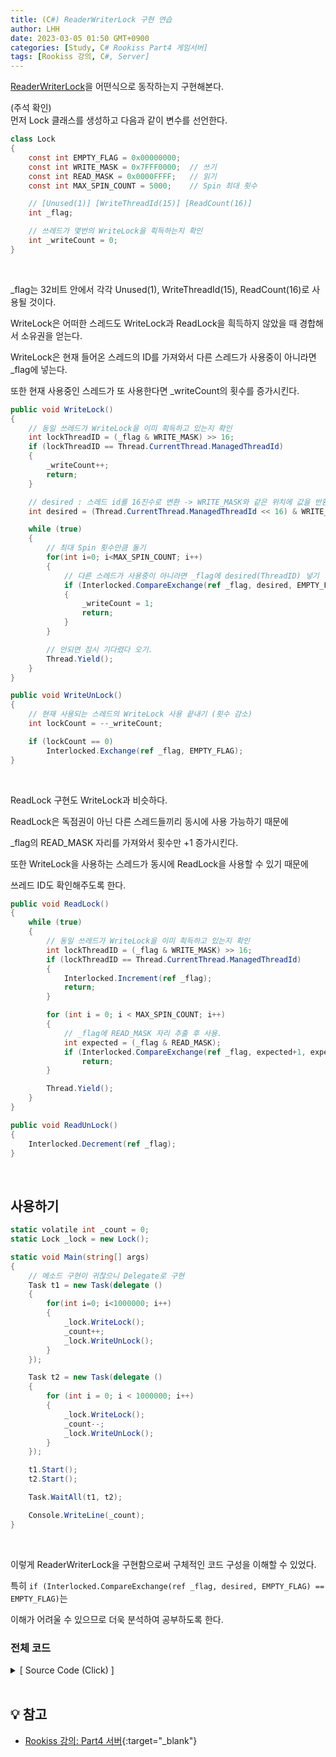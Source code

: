 ```yaml
---
title: (C#) ReaderWriterLock 구현 연습
author: LHH
date: 2023-03-05 01:50 GMT+0900
categories: [Study, C# Rookiss Part4 게임서버]
tags: [Rookiss 강의, C#, Server]
---
```


[ReaderWriterLock](/posts/CSharp-ReaderWriterLock)을 어떤식으로 동작하는지 구현해본다.

(주석 확인) <br>
먼저 Lock 클래스를 생성하고 다음과 같이 변수를 선언한다.
```cs
class Lock
{
    const int EMPTY_FLAG = 0x00000000;
    const int WRITE_MASK = 0x7FFF0000;  // 쓰기
    const int READ_MASK = 0x0000FFFF;   // 읽기
    const int MAX_SPIN_COUNT = 5000;    // Spin 최대 횟수

    // [Unused(1)] [WriteThreadId(15)] [ReadCount(16)]
    int _flag;

    // 쓰레드가 몇번의 WriteLock을 흭득하는지 확인
    int _writeCount = 0;
}
```
<br>

_flag는 32비트 안에서 각각 Unused(1), WriteThreadId(15), ReadCount(16)로 사용될 것이다.

WriteLock은 어떠한 스레드도 WriteLock과 ReadLock을 흭득하지 않았을 때 경합해서 소유권을 얻는다.

WriteLock은 현재 들어온 스레드의 ID를 가져와서 다른 스레드가 사용중이 아니라면 _flag에 넣는다.

또한 현재 사용중인 스레드가 또 사용한다면 _writeCount의 횟수를 증가시킨다.
```cs
public void WriteLock()
{
    // 동일 쓰레드가 WriteLock을 이미 흭득하고 있는지 확인
    int lockThreadID = (_flag & WRITE_MASK) >> 16;
    if (lockThreadID == Thread.CurrentThread.ManagedThreadId)
    {
        _writeCount++;
        return;
    }

    // desired : 스레드 id를 16진수로 변환 -> WRITE_MASK와 같은 위치에 값을 반환
    int desired = (Thread.CurrentThread.ManagedThreadId << 16) & WRITE_MASK;

    while (true)
    {
        // 최대 Spin 횟수만큼 돌기
        for(int i=0; i<MAX_SPIN_COUNT; i++)
        {
            // 다른 스레드가 사용중이 아니라면 _flag에 desired(ThreadID) 넣기
            if (Interlocked.CompareExchange(ref _flag, desired, EMPTY_FLAG) == EMPTY_FLAG)
            {
                _writeCount = 1;
                return;
            }
        }

        // 안되면 잠시 기다렸다 오기.
        Thread.Yield();
    }
}

public void WriteUnLock()
{
    // 현재 사용되는 스레드의 WriteLock 사용 끝내기 (횟수 감소)
    int lockCount = --_writeCount;

    if (lockCount == 0)
        Interlocked.Exchange(ref _flag, EMPTY_FLAG);
}
```
<br>

ReadLock 구현도 WriteLock과 비슷하다.

ReadLock은 독점권이 아닌 다른 스레드들끼리 동시에 사용 가능하기 때문에

_flag의 READ_MASK 자리를 가져와서 횟수만 +1 증가시킨다.

또한 WriteLock을 사용하는 스레드가 동시에 ReadLock을 사용할 수 있기 때문에

쓰레드 ID도 확인해주도록 한다.
```cs
public void ReadLock()
{
    while (true)
    {
        // 동일 쓰레드가 WriteLock을 이미 흭득하고 있는지 확인
        int lockThreadID = (_flag & WRITE_MASK) >> 16;
        if (lockThreadID == Thread.CurrentThread.ManagedThreadId)
        {
            Interlocked.Increment(ref _flag);
            return;
        }

        for (int i = 0; i < MAX_SPIN_COUNT; i++)
        {
            // _flag에 READ_MASK 자리 추출 후 사용.
            int expected = (_flag & READ_MASK);
            if (Interlocked.CompareExchange(ref _flag, expected+1, expected) == expected)
                return;
        }

        Thread.Yield();
    }
}

public void ReadUnLock()
{
    Interlocked.Decrement(ref _flag);
}
```
<br>

## 사용하기
```cs
static volatile int _count = 0;
static Lock _lock = new Lock();

static void Main(string[] args)
{
    // 메소드 구현이 귀찮으니 Delegate로 구현
    Task t1 = new Task(delegate ()
    {
        for(int i=0; i<1000000; i++)
        {
            _lock.WriteLock();
            _count++;
            _lock.WriteUnLock();
        }
    });

    Task t2 = new Task(delegate ()
    {
        for (int i = 0; i < 1000000; i++)
        {
            _lock.WriteLock();
            _count--;
            _lock.WriteUnLock();
        }
    });

    t1.Start();
    t2.Start();

    Task.WaitAll(t1, t2);

    Console.WriteLine(_count);
}
```
<br>

이렇게 ReaderWriterLock을 구현함으로써 구체적인 코드 구성을 이해할 수 있었다.

특히 `if (Interlocked.CompareExchange(ref _flag, desired, EMPTY_FLAG) == EMPTY_FLAG)`는 

이해가 어려울 수 있으므로 더욱 분석하여 공부하도록 한다.

### 전체 코드
<details>
<summary> [ Source Code (Click) ] </summary>
<div markdown="1">

```cs
class Lock
{
    const int EMPTY_FLAG = 0x00000000;
    const int WRITE_MASK = 0x7FFF0000;
    const int READ_MASK = 0x0000FFFF;
    const int MAX_SPIN_COUNT = 5000;

    // [Unused(1)] [WriteThreadId(15)] [ReadCount(16)]
    int _flag;
    int _writeCount = 0;

    // 아무도 WriteLock or ReadLock을 흭득하지 않고 있을 때, 경합해서 소유권을 얻는다.
    public void WriteLock()
    {
        // 동일 쓰레드가 WriteLock을 이미 흭득하고 있는지 확인
        int lockThreadID = (_flag & WRITE_MASK) >> 16;
        if (lockThreadID == Thread.CurrentThread.ManagedThreadId)
        {
            _writeCount++;
            return;
        }

        // desired : 스레드 id를 16진수로 변환 -> WRITE_MASK와 같은 위치에 값을 반환
        int desired = (Thread.CurrentThread.ManagedThreadId << 16) & WRITE_MASK;

        while (true)
        {
            for(int i=0; i<MAX_SPIN_COUNT; i++)
            {
                if (Interlocked.CompareExchange(ref _flag, desired, EMPTY_FLAG) == EMPTY_FLAG)
                {
                    _writeCount = 1;
                    return;
                }
            }

            Thread.Yield();
        }
    }

    public void WriteUnLock()
    {
        int lockCount = --_writeCount;

        if (lockCount == 0)
            Interlocked.Exchange(ref _flag, EMPTY_FLAG);
    }

    public void ReadLock()
    {
        int lockThreadID = (_flag & WRITE_MASK) >> 16;
        if (lockThreadID == Thread.CurrentThread.ManagedThreadId)
        {
            Interlocked.Increment(ref _flag);
            return;
        }

        while (true)
        {
            for (int i = 0; i < MAX_SPIN_COUNT; i++)
            {
                int expected = (_flag & READ_MASK);
                if (Interlocked.CompareExchange(ref _flag, expected+1, expected) == expected)
                    return;
            }

            Thread.Yield();
        }
    }

    public void ReadUnLock()
    {
        Interlocked.Decrement(ref _flag);
    }
}

class Program
{
    static volatile int _count = 0;
    static Lock _lock = new Lock();

    static void Main(string[] args)
    {
        Task t1 = new Task(delegate ()
        {
            for(int i=0; i<1000000; i++)
            {
                _lock.WriteLock();
                _count++;
                _lock.WriteUnLock();
            }
        });

        Task t2 = new Task(delegate ()
        {
            for (int i = 0; i < 1000000; i++)
            {
                _lock.WriteLock();
                _count--;
                _lock.WriteUnLock();
            }
        });

        t1.Start();
        t2.Start();

        Task.WaitAll(t1, t2);

        Console.WriteLine(_count);
    }
}
```

</div>
</details>

<br>

## 💡 참고
- [Rookiss 강의: Part4 서버](https://www.inflearn.com/course/%EC%9C%A0%EB%8B%88%ED%8B%B0-mmorpg-%EA%B0%9C%EB%B0%9C-part4){:target="_blank"}
